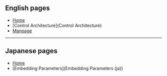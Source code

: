 ## English pages
* [Home](Home)
* [Control Architecture](Control Architecture)
* [Manpage](Manpage)

***

## Japanese pages
* [Home](Home (ja))
* [Embedding Parameters](Embedding Parameters (ja))
